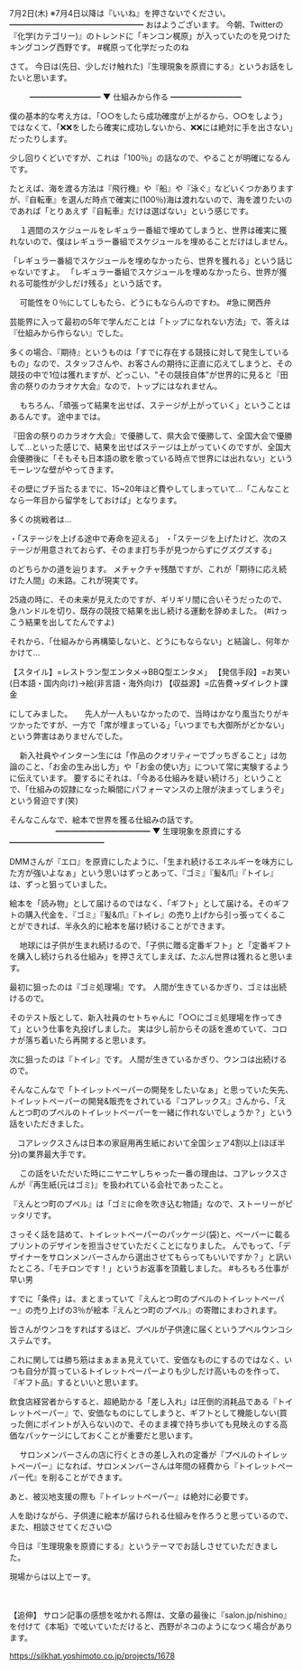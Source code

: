7月2日(木) ※7月4日以降は『いいね』を押さないでください。
━━━━━━━━━━━━━━━━━
おはようございます。
今朝、Twitterの『化学(カテゴリー)』のトレンドに「キンコン梶原」が入っていたのを見つけたキングコング西野です。
#梶原って化学だったのね

さて。
今日は(先日、少しだけ触れた)『生理現象を原資にする』というお話をしたいと思います。

　
　
━━━━━━━━━
▼ 仕組みから作る
━━━━━━━━━

僕の基本的な考え方は、「○○をしたら成功確度が上がるから、○○をしよう」ではなくて、「❌❌をしたら確実に成功しないから、❌❌には絶対に手を出さない」だったりします。

少し回りくどいですが、これは「100％」の話なので、やることが明確になるんです。

たとえば、海を渡る方法は『飛行機』や『船』や『泳ぐ』などいくつかありますが、『自転車』を選んだ時点で確実に(100％)海は渡れないので、海を渡りたいのであれば「とりあえず『自転車』だけは選ばない」という感じです。

　
１週間のスケジュールをレギュラー番組で埋めてしまうと、世界は確実に獲れないので、僕はレギュラー番組でスケジュールを埋めることだけはしません。

「レギュラー番組でスケジュールを埋めなかったら、世界を獲れる」という話じゃないですよ。
「レギュラー番組でスケジュールを埋めなかったら、世界が獲れる可能性が少しだけ残る」という話です。

　
可能性を０％にしてしもたら、どうにもならんのですわ。
#急に関西弁

芸能界に入って最初の5年で学んだことは「トップになれない方法」で、答えは『仕組みから作らない』でした。

多くの場合、『期待』というものは「すでに存在する競技に対して発生しているもの」なので、スタッフさんや、お客さんの期待に正直に応えてしまうと、その競技の中で1位は獲れますが、どっこい、"その競技自体"が世界的に見ると『田舎の祭りのカラオケ大会』なので、トップにはなれません。

　
もちろん、「頑張って結果を出せば、ステージが上がっていく」ということはあるんです。
途中までは。

『田舎の祭りのカラオケ大会』で優勝して、県大会で優勝して、全国大会で優勝して…といった感じで、結果を出せばステージは上がっていくのですが、全国大会優勝後に「そもそも日本語の歌を歌っている時点で世界には出れない」というモーレツな壁がやってきます。

その壁にブチ当たるまでに、15~20年ほど費やしてしまっていて…「こんなことなら一年目から留学をしておけば」となります。

多くの挑戦者は…

・「ステージを上げる途中で寿命を迎える」
・「ステージを上げたけど、次のステージが用意されておらず、そのまま打ち手が見つからずにグズグズする」

のどちらかの道を辿ります。
メチャクチャ残酷ですが、これが「期待に応え続けた人間」の末路。これが現実です。

25歳の時に、その未来が見えたのですが、ギリギリ間に合いそうだったので、急ハンドルを切り、既存の競技で結果を出し続ける運動を辞めました。
(#けっこう結果を出してたんですよ)

それから、「仕組みから再構築しないと、どうにもならない」と結論し、何年かかけて…

【スタイル】=レストラン型エンタメ→BBQ型エンタメ」
【発信手段】=お笑い(日本語・国内向け)→絵(非言語・海外向け)
【収益源】=広告費→ダイレクト課金

にしてみました。
　
先人が一人もいなかったので、当時はかなり風当たりがキツかったですが、一方で「席が埋まっている」「いつまでも大御所がどかない」という弊害はありませんでした。

　
新入社員やインターン生には「作品のクオリティーでブッちぎること」は勿論のこと、「お金の生み出し方」や「お金の使い方」について常に実験するように伝えています。
要するにそれは、「今ある仕組みを疑い続けろ」ということで、「仕組みの奴隷になった瞬間にパフォーマンスの上限が決まってしまうぞ」という脅迫です(笑)

そんなこんなで、絵本で世界を獲る仕組みの話です。
　
　　
　　
━━━━━━━━━━━━
▼ 生理現象を原資にする
━━━━━━━━━━━━

DMMさんが『エロ』を原資にしたように、「生まれ続けるエネルギーを味方にした方が強いよなぁ」という思いはずっとあって、『ゴミ』『髪&爪』『トイレ』は、ずっと狙っていました。

絵本を「読み物」として届けるのではなく、「ギフト」として届ける。そのギフトの購入代金を、『ゴミ』『髪&爪』『トイレ』の売り上げから引っ張ってくることができれば、半永久的に絵本を届け続けることができます。

　
地球には子供が生まれ続けるので、「子供に贈る定番ギフト」と「定番ギフトを購入し続けられる仕組み」を押さえてしまえば、たぶん世界は獲れると思います。
　

最初に狙ったのは『ゴミ処理場』です。
人間が生きているかぎり、ゴミは出続けるので。

そのテスト版として、新入社員のセトちゃんに「○○にゴミ処理場を作ってきて」という仕事を丸投げしました。
実は少し前からその話を進めていて、コロナが落ち着いたら再開すると思います。

次に狙ったのは『トイレ』です。
人間が生きているかぎり、ウンコは出続けるので。

そんなこんなで「トイレットペーパーの開発をしたいなぁ」と思っていた矢先、トイレットペーパーの開発&販売をされている『コアレックス』さんから、「えんとつ町のプペルのトイレットペーパーを一緒に作れないでしょうか？」という話をいただきました。

　コアレックスさんは日本の家庭用再生紙において全国シェア4割以上(ほぼ半分)の業界最大手です。

　
この話をいただいた時にニヤニヤしちゃった一番の理由は、コアレックスさんが『再生紙(元はゴミ)』を扱われている会社であったこと。

『えんとつ町のプペル』は「ゴミに命を吹き込む物語」なので、ストーリーがピッタリです。

さっそく話を詰めて、トイレットペーパーのパッケージ(袋)と、ぺーバーに載るプリントのデザインを担当させていただくことになりました。
んでもって、「デザイナーをサロンメンバーさんから選出させてもらってもいいですか？」と訊いたところ、「モチロンです！」というお返事を頂戴しました。
#もろもろ仕事が早い男
　

すでに「条件」は、まとまっていて『えんとつ町のプペルのトイレットペーパー』の売り上げの3％が絵本『えんとつ町のプペル』の寄贈にまわされます。

皆さんがウンコをすればするほど、プペルが子供達に届くというプペルウンコシステムです。

これに関しては勝ち筋はまぁまぁ見えていて、安価なものにするのではなく、いつも自分が買っているトイレットペーパーよりも少しだけ高いものを作って、『ギフト品』するといいと思います。

飲食店経営者からすると、超絶助かる「差し入れ」は圧倒的消耗品である『トイレットペーパー』で、安価なものにしてしまうと、ギフトとして機能しない(買った側にポイントが入らない)ので、そのまま裸で持ち歩いても見映えのする高価なパッケージにしておくことが重要だと思います。

　
サロンメンバーさんの店に行くときの差し入れの定番が『プペルのトイレットペーパー』になれば、サロンメンバーさんは年間の経費から『トイレットペーパー代』を削ることができます。

あと、被災地支援の際も『トイレットペーパー』は絶対に必要です。

人を助けながら、子供達に絵本が届けられる仕組みを作ろうと思っているので、また、相談させてください😊

今日は『生理現象を原資にする』というテーマでお話しさせていただきました。

現場からは以上でーす。

　
　

【追伸】
サロン記事の感想を呟かれる際は、文章の最後に『salon.jp/nishino』を付けて《本垢》で呟いていただけると、西野がネコのようになつく場合があります。

https://silkhat.yoshimoto.co.jp/projects/1678

